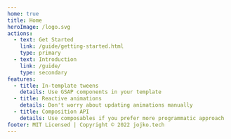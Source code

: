 ```yaml
---
home: true
title: Home
heroImage: /logo.svg
actions:
  - text: Get Started
    link: /guide/getting-started.html
    type: primary
  - text: Introduction
    link: /guide/
    type: secondary
features:
  - title: In-template tweens
    details: Use GSAP components in your template
  - title: Reactive animations
    details: Don't worry about updating animations manually
  - title: Composition API
    details: Use composables if you prefer more programmatic approach
footer: MIT Licensed | Copyright © 2022 jojko.tech
---
```

